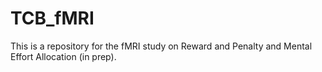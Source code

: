 # TCB_fMRI

This is a repository for the fMRI study on Reward and Penalty and Mental Effort Allocation (in prep).


